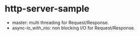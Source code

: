 # http-server-sample

- master: multi threading for Request/Response.
- async-io_with_nio: non blocking I/O for Request/Response.
